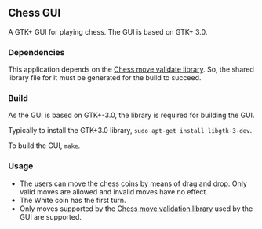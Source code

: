 ## Chess GUI

A GTK+ GUI for playing chess. The GUI is based on GTK+ 3.0.

### Dependencies
This application depends on the [Chess move validate library](../../chess_move_validate/).
So, the shared library file for it must be generated for the build to succeed.

### Build
As the GUI is based on GTK+-3.0, the library is required for building the
GUI.

Typically to install the GTK+3.0 library, `sudo apt-get install libgtk-3-dev`.

To build the GUI, `make`.

### Usage
* The users can move the chess coins by means of drag and drop. Only valid moves
  are allowed and invalid moves have no effect.
* The White coin has the first turn.
* Only moves supported by the [Chess move validation library](../../chess_move_validate)
  used by the GUI are supported.
